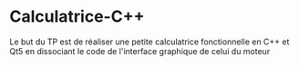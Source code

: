 # Calculatrice-C++
Le but du TP est de réaliser une petite calculatrice fonctionnelle en C++ et Qt5 en dissociant le code de l'interface graphique de celui du moteur
